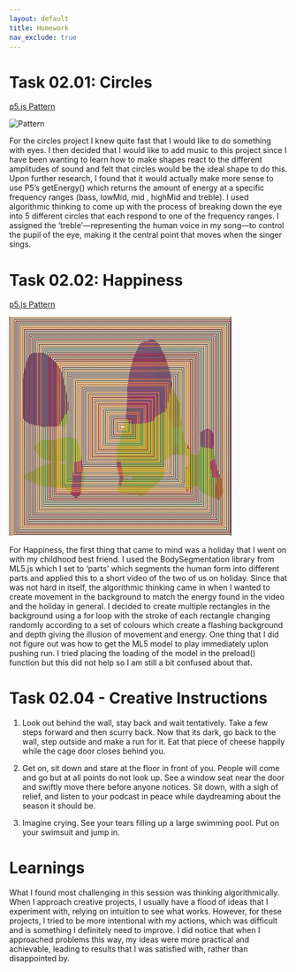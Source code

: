 ```yaml
---
layout: default
title: Homework
nav_exclude: true
---
```


# Task 02.01: Circles

[p5.js Pattern](https://editor.p5js.org/imoleadrews/sketches/au5O2-hLC)


![Pattern](./assets/eye.gif)

For the circles project I knew quite fast that I would like to do something with eyes. I then decided that I would like to add music to this project since I have been wanting to learn how to make shapes react to the different amplitudes of sound and felt that circles would be the ideal shape to do this. Upon further research, I found that it would actually make more sense to use P5’s getEnergy() which returns the amount of energy at a specific frequency ranges (bass, lowMid, mid , highMid and treble). I used algorithmic thinking to come up with the process of breaking down the eye into 5 different circles that each respond to one of the frequency ranges. I assigned the ‘treble’—representing the human voice in my song—to control the pupil of the eye, making it the central point that moves when the singer sings.

# Task 02.02: Happiness

[p5.js Pattern](https://editor.p5js.org/imoleadrews/sketches/ubLXsRiEo)


![Pattern](./assets/imo_lili_holiday.gif)

For Happiness, the first thing that came to mind was a holiday that I went on with my childhood best friend. I used the BodySegmentation library from ML5.js which I set to ‘parts’ which segments the human form into different parts and applied this to a short video of the two of us on holiday. Since that was not hard in itself, the algorithmic thinking came in when I wanted to create movement in the background to match the energy found in the video and the holiday in general. I decided to create multiple rectangles in the background using a for loop with the stroke of each rectangle changing randomly according to a set of colours which create a flashing background and depth giving the illusion of movement and energy. One thing that I did not figure out was how to get the ML5 model to play immediately uplon pushing run. I tried placing the loading of the model in the preload() function but this did not help so I am still a bit confused about that. 

# Task 02.04 - Creative Instructions

1. Look out behind the wall, stay back and wait tentatively. Take a few steps forward and then scurry back. Now that its dark, go back to the wall, step outside and make a run for it. Eat that piece of cheese happily while the cage door closes behind you. 

2. Get on, sit down and stare at the floor in front of you. People will come and go but at all points do not look up. See a window seat near the door  and swiftly move there before anyone notices. Sit down, with a sigh of relief, and listen to your podcast in peace while daydreaming about the season it should be. 

3. Imagine crying. See your tears filling up a large swimming pool. Put on your swimsuit and jump in.


# Learnings

What I found most challenging in this session was thinking algorithmically. When I approach creative projects, I usually have a flood of ideas that I experiment with, relying on intuition to see what works. However, for these projects, I tried to be more intentional with my actions, which was difficult and is something I definitely need to improve. I did notice that when I approached problems this way, my ideas were more practical and achievable, leading to results that I was satisfied with, rather than disappointed by.